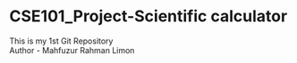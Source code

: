 # CSE101_Project-Scientific calculator
This is my 1st Git Repository
<br>
Author - Mahfuzur Rahman Limon
